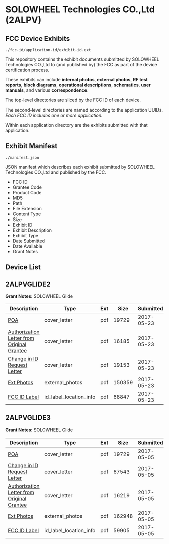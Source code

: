 # SOLOWHEEL Technologies CO.,Ltd (2ALPV)
## FCC Device Exhibits

```
./fcc-id/application-id/exhibit-id.ext
```

This repository contains the exhibit documents submitted by SOLOWHEEL Technologies CO.,Ltd to (and published by) the FCC as part of the device certification process.

These exhibits can include **internal photos**, **external photos**, **RF test reports**, **block diagrams**, **operational descriptions**, **schematics**, **user manuals**, and various **correspondence**.

The top-level directories are sliced by the FCC ID of each device.

The second-level directories are named according to the application UUIDs. *Each FCC ID includes one or more application.*

Within each application directory are the exhibits submitted with that application. 

## Exhibit Manifest

```
./manifest.json
```

JSON manifest which describes each exhibit submitted by SOLOWHEEL Technologies CO.,Ltd and published by the FCC.

- FCC ID
- Grantee Code
- Product Code
- MD5
- Path
- File Extension
- Content Type
- Size
- Exhibit ID
- Exhibit Description
- Exhibit Type
- Date Submitted
- Date Available
- Grant Notes

## Device List
## 2ALPVGLIDE2
**Grant Notes:** SOLOWHEEL Glide

| Description | Type | Ext | Size | Submitted | Available |
| ----------- | ---- | --- | ---- | --------- | --------- |
| [POA](2ALPVGLIDE2/40edca87277766f66c24e3153c02605d/3400856.pdf) | cover_letter | pdf | 19729 | 2017-05-23 | 2017-05-23 |
| [Authorization Letter from Original Grantee](2ALPVGLIDE2/40edca87277766f66c24e3153c02605d/3400857.pdf) | cover_letter | pdf | 16185 | 2017-05-23 | 2017-05-23 |
| [Change in ID Request Letter](2ALPVGLIDE2/40edca87277766f66c24e3153c02605d/3400858.pdf) | cover_letter | pdf | 19153 | 2017-05-23 | 2017-05-23 |
| [Ext Photos](2ALPVGLIDE2/40edca87277766f66c24e3153c02605d/3400859.pdf) | external_photos | pdf | 150359 | 2017-05-23 | 2017-05-23 |
| [FCC ID Label](2ALPVGLIDE2/40edca87277766f66c24e3153c02605d/3400860.pdf) | id_label_location_info | pdf | 68847 | 2017-05-23 | 2017-05-23 |
## 2ALPVGLIDE3
**Grant Notes:** SOLOWHEEL Glide

| Description | Type | Ext | Size | Submitted | Available |
| ----------- | ---- | --- | ---- | --------- | --------- |
| [POA](2ALPVGLIDE3/d1fe792b3647939f9c79f21b29ddf349/3381148.pdf) | cover_letter | pdf | 19729 | 2017-05-05 | 2017-05-05 |
| [Change in ID Request Letter](2ALPVGLIDE3/d1fe792b3647939f9c79f21b29ddf349/3381149.pdf) | cover_letter | pdf | 67543 | 2017-05-05 | 2017-05-05 |
| [Authorization Letter from Original Grantee](2ALPVGLIDE3/d1fe792b3647939f9c79f21b29ddf349/3381150.pdf) | cover_letter | pdf | 16219 | 2017-05-05 | 2017-05-05 |
| [Ext Photos](2ALPVGLIDE3/d1fe792b3647939f9c79f21b29ddf349/3381151.pdf) | external_photos | pdf | 162948 | 2017-05-05 | 2017-05-05 |
| [FCC ID Label](2ALPVGLIDE3/d1fe792b3647939f9c79f21b29ddf349/3381152.pdf) | id_label_location_info | pdf | 59905 | 2017-05-05 | 2017-05-05 |
